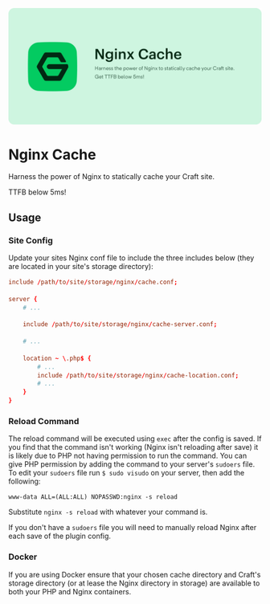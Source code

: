 ![Nginx Cache](resources/banner.jpg)

# Nginx Cache
Harness the power of Nginx to statically cache your Craft site.

TTFB below 5ms!

## Usage
### Site Config
Update your sites Nginx conf file to include the three includes below (they are 
located in your site's storage directory):

```conf
include /path/to/site/storage/nginx/cache.conf;

server {
    # ...
    
    include /path/to/site/storage/nginx/cache-server.conf;
    
    # ...
    
    location ~ \.php$ {
        # ...
        include /path/to/site/storage/nginx/cache-location.conf;
        # ...
    }
}
```

### Reload Command
The reload command will be executed using `exec` after the config is saved. If 
you find that the command isn't working (Nginx isn't reloading after save) it 
is likely due to PHP not having permission to run the command. You can give PHP 
permission by adding the command to your server's `sudoers` file. To edit your 
`sudoers` file run `$ sudo visudo` on your server, then add the following:

```text
www-data ALL=(ALL:ALL) NOPASSWD:nginx -s reload
```

Substitute `nginx -s reload` with whatever your command is. 

If you don't have a `sudoers` file you will need to manually reload Nginx after 
each save of the plugin config.

### Docker
If you are using Docker ensure that your chosen cache directory and Craft's 
storage directory (or at lease the Nginx directory in storage) are available to 
both your PHP and Nginx containers.

